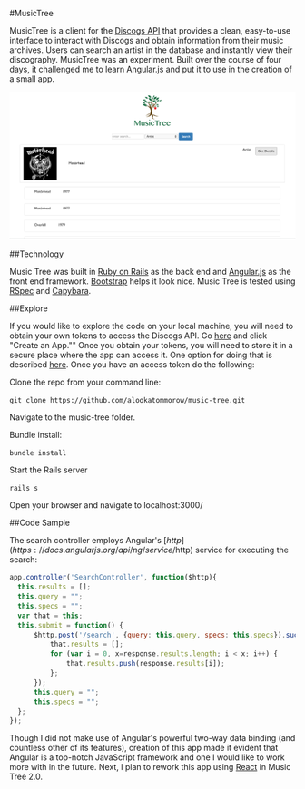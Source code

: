 #MusicTree

MusicTree is a client for the [Discogs API](https://www.discogs.com/developers/) that provides a clean, easy-to-use interface to interact with Discogs and obtain information from their music archives.  Users can search an artist in the database and instantly view their discography.  MusicTree was an experiment.  Built over the course of four days, it challenged me to learn Angular.js and put it to use in the creation of a small app.

![Screenshot](https://github.com/alookatommorow/music-tree/blob/master/public/musictreescreen.png)

##Technology

Music Tree was built in [Ruby on Rails](rubyonrails.org) as the back end and [Angular.js](https://angularjs.org/) as the front end framework.  [Bootstrap](http://getbootstrap.com/) helps it look nice.  Music Tree is tested using [RSpec](http://rspec.info/) and [Capybara](https://github.com/jnicklas/capybara).

##Explore

If you would like to explore the code on your local machine, you will need to obtain your own tokens to access the Discogs API.  Go [here](http://www.discogs.com/developers/) and click "Create an App."" Once you obtain your tokens, you will need to store it in a secure place where the app can access it. One option for doing that is described [here](https://github.com/bkeepers/dotenv).  Once you have an access token do the following:

Clone the repo from your command line:

`git clone https://github.com/alookatommorow/music-tree.git`

Navigate to the music-tree folder.

Bundle install:

`bundle install`

Start the Rails server

`rails s`

Open your browser and navigate to localhost:3000/

##Code Sample

The search controller employs Angular's [$http](https://docs.angularjs.org/api/ng/service/$http) service for executing the search:

```javascript
app.controller('SearchController', function($http){
  this.results = [];
  this.query = "";
  this.specs = "";
  var that = this;
  this.submit = function() {
      $http.post('/search', {query: this.query, specs: this.specs}).success(function(response) {
          that.results = [];
          for (var i = 0, x=response.results.length; i < x; i++) {
              that.results.push(response.results[i]);
          };
      });
      this.query = "";
      this.specs = "";
  };
});
```

Though I did not make use of Angular's powerful two-way data binding (and countless other of its features), creation of this app made it evident that Angular is a top-notch JavaScript framework and one I would like to work more with in the future.  Next, I plan to rework this app using [React](https://facebook.github.io/react/) in Music Tree 2.0.
